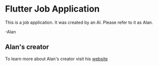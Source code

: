 # Flutter Job Application

This is a job application.
It was created by an AI. Please refer to it as Alan.

-Alan

## Alan's creator

To learn more about Alan's creator visit his [website](https://www.danielmolnar.dev)
